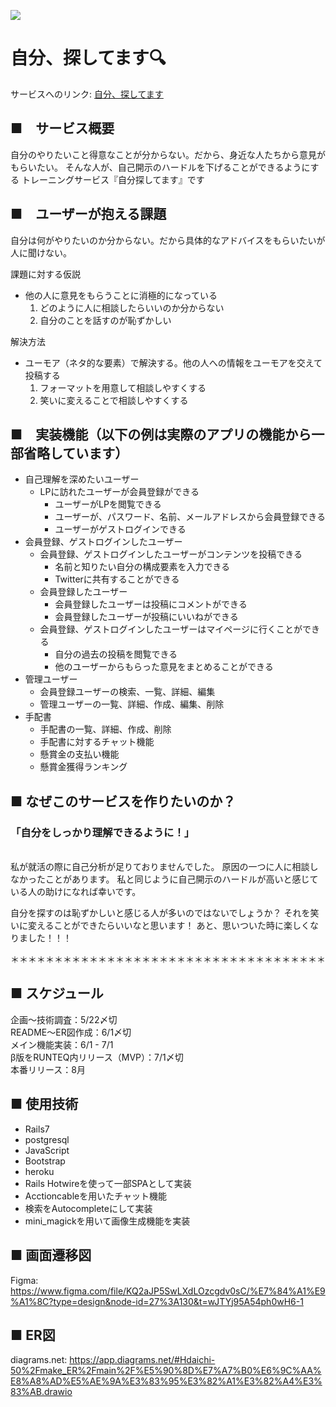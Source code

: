 ![](https://github.com/daichi-50/selfserch/blob/main/app/assets/images/enviroment/top.png)

# 自分、探してます🔍

サービスへのリンク: [自分、探してます](https://www.sagashitemasu.com/)

## ■　サービス概要
自分のやりたいこと得意なことが分からない。だから、身近な人たちから意見がもらいたい。
そんな人が、自己開示のハードルを下げることができるようにする
トレーニングサービス『自分探してます』です

## ■　ユーザーが抱える課題
自分は何がやりたいのか分からない。だから具体的なアドバイスをもらいたいが人に聞けない。

課題に対する仮説
- 他の人に意見をもらうことに消極的になっている
  1. どのように人に相談したらいいのか分からない
  2. 自分のことを話すのが恥ずかしい

解決方法
- ユーモア（ネタ的な要素）で解決する。他の人への情報をユーモアを交えて投稿する
  1. フォーマットを用意して相談しやすくする
  2. 笑いに変えることで相談しやすくする

## ■　実装機能（以下の例は実際のアプリの機能から一部省略しています）
- 自己理解を深めたいユーザー
    - LPに訪れたユーザーが会員登録ができる
       - ユーザーがLPを閲覧できる
       - ユーザーが、パスワード、名前、メールアドレスから会員登録できる
       - ユーザーがゲストログインできる
- 会員登録、ゲストログインしたユーザー
    - 会員登録、ゲストログインしたユーザーがコンテンツを投稿できる
       - 名前と知りたい自分の構成要素を入力できる
       - Twitterに共有することができる
    - 会員登録したユーザー
       - 会員登録したユーザーは投稿にコメントができる
       - 会員登録したユーザーが投稿にいいねができる
    - 会員登録、ゲストログインしたユーザーはマイページに行くことができる
       - 自分の過去の投稿を閲覧できる
       - 他のユーザーからもらった意見をまとめることができる
- 管理ユーザー
    - 会員登録ユーザーの検索、一覧、詳細、編集
    - 管理ユーザーの一覧、詳細、作成、編集、削除
- 手配書
    - 手配書の一覧、詳細、作成、削除
    - 手配書に対するチャット機能
    - 懸賞金の支払い機能
    - 懸賞金獲得ランキング

## ■ なぜこのサービスを作りたいのか？

### 「自分をしっかり理解できるように！」

<br>
私が就活の際に自己分析が足りておりませんでした。
原因の一つに人に相談しなかったことがあります。
私と同じように自己開示のハードルが高いと感じている人の助けになれば幸いです。

自分を探すのは恥ずかしいと感じる人が多いのではないでしょうか？
それを笑いに変えることができたらいいなと思います！
あと、思いついた時に楽しくなりました！！！

＊＊＊＊＊＊＊＊＊＊＊＊＊＊＊＊＊＊＊＊＊＊＊＊＊＊＊＊＊＊＊＊＊＊＊＊

## ■ スケジュール

企画〜技術調査：5/22〆切  
README〜ER図作成：6/1〆切  
メイン機能実装：6/1 - 7/1  
β版をRUNTEQ内リリース（MVP）：7/1〆切  
本番リリース：8月 

## ■ 使用技術
- Rails7
- postgresql
- JavaScript
- Bootstrap
- heroku
- Rails Hotwireを使って一部SPAとして実装
- Acctioncableを用いたチャット機能
- 検索をAutocompleteにして実装
- mini_magickを用いて画像生成機能を実装

## ■ 画面遷移図

Figma: https://www.figma.com/file/KQ2aJP5SwLXdLOzcgdv0sC/%E7%84%A1%E9%A1%8C?type=design&node-id=27%3A130&t=wJTYj95A54ph0wH6-1

## ■ ER図
diagrams.net: https://app.diagrams.net/#Hdaichi-50%2Fmake_ER%2Fmain%2F%E5%90%8D%E7%A7%B0%E6%9C%AA%E8%A8%AD%E5%AE%9A%E3%83%95%E3%82%A1%E3%82%A4%E3%83%AB.drawio
